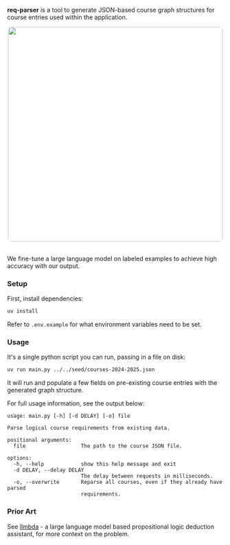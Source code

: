 **req-parser** is a tool to generate JSON-based course graph structures for
course entries used within the application.

<div align='center'>
  <img style='border-radius: 8px' width='500' src='https://github.com/terror/mcgill.courses/assets/31192478/de8f3f42-d3f5-4eac-9137-f9793bc877a3'/>
</div>

<br/>

We fine-tune a large language model on labeled examples to achieve high
accuracy with our output.

### Setup

First, install dependencies:

```bash
uv install
```

Refer to `.env.example` for what environment variables need to be set.

### Usage

It's a single python script you can run, passing in a file on disk:

```bash
uv run main.py ../../seed/courses-2024-2025.json
```

It will run and populate a few fields on pre-existing course entries with the
generated graph structure.

For full usage information, see the output below:

```present uv run main.py --help
usage: main.py [-h] [-d DELAY] [-o] file

Parse logical course requirements from existing data.

positional arguments:
  file                  The path to the course JSON file.

options:
  -h, --help            show this help message and exit
  -d DELAY, --delay DELAY
                        The delay between requests in milliseconds.
  -o, --overwrite       Reparse all courses, even if they already have parsed
                        requirements.
```

### Prior Art

See [llmbda](https://github.com/SamZhang02/llmbda) - a large language model based
propositional logic deduction assistant, for more context on the problem.
